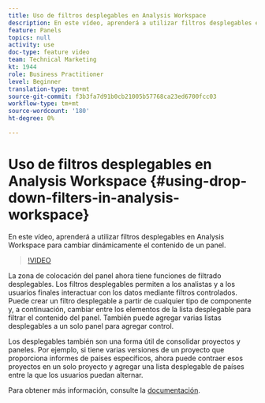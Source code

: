```yaml
---
title: Uso de filtros desplegables en Analysis Workspace
description: En este vídeo, aprenderá a utilizar filtros desplegables en Analysis Workspace para cambiar dinámicamente el contenido de un panel.
feature: Panels
topics: null
activity: use
doc-type: feature video
team: Technical Marketing
kt: 1944
role: Business Practitioner
level: Beginner
translation-type: tm+mt
source-git-commit: f3b3fa7d91b0cb21005b57768ca23ed6700fcc03
workflow-type: tm+mt
source-wordcount: '180'
ht-degree: 0%

---
```



# Uso de filtros desplegables en Analysis Workspace {#using-drop-down-filters-in-analysis-workspace}

En este vídeo, aprenderá a utilizar filtros desplegables en Analysis Workspace para cambiar dinámicamente el contenido de un panel.

>[!VIDEO](https://video.tv.adobe.com/v/23877/?quality=12)

La zona de colocación del panel ahora tiene funciones de filtrado desplegables. Los filtros desplegables permiten a los analistas y a los usuarios finales interactuar con los datos mediante filtros controlados. Puede crear un filtro desplegable a partir de cualquier tipo de componente y, a continuación, cambiar entre los elementos de la lista desplegable para filtrar el contenido del panel. También puede agregar varias listas desplegables a un solo panel para agregar control.

Los desplegables también son una forma útil de consolidar proyectos y paneles. Por ejemplo, si tiene varias versiones de un proyecto que proporciona informes de países específicos, ahora puede contraer esos proyectos en un solo proyecto y agregar una lista desplegable de países entre la que los usuarios puedan alternar.

Para obtener más información, consulte la [documentación](https://marketing.adobe.com/resources/help/en_US/analytics/analysis-workspace/panels.html).
